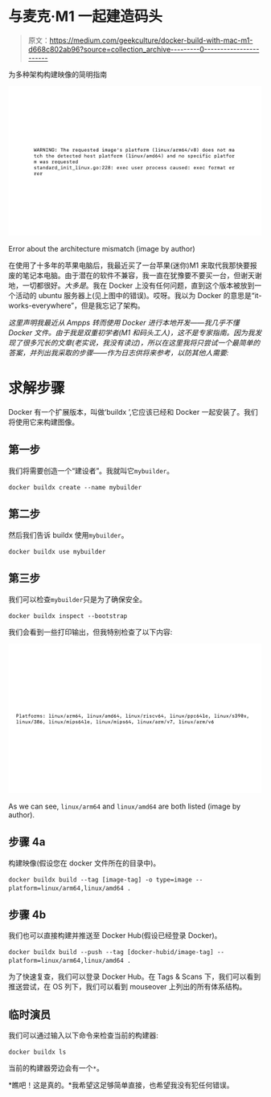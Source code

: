# 与麦克·M1 一起建造码头

> 原文：<https://medium.com/geekculture/docker-build-with-mac-m1-d668c802ab96?source=collection_archive---------0----------------------->

为多种架构构建映像的简明指南

![](img/a108b331cb45da9b6ba6cf31640998c8.png)

Error about the architecture mismatch (image by author)

在使用了十多年的苹果电脑后，我最近买了一台苹果(迷你)M1 来取代我那快要报废的笔记本电脑。由于潜在的软件不兼容，我一直在犹豫要不要买一台，但谢天谢地，一切都很好。*大多是*。我在 Docker 上没有任何问题，直到这个版本被放到一个活动的 ubuntu 服务器上(见上图中的错误)。哎呀。我以为 Docker 的意思是“it-works-everywhere”，但是我忘记了架构。

*这里声明我最近从 Ampps 转而使用 Docker 进行本地开发——我几乎不懂 Docker 文件。由于我是双重初学者(M1 和码头工人)，这不是专家指南。因为我发现了很多冗长的文章(老实说，我没有读过)，所以在这里我将只尝试一个最简单的答案，并列出我采取的步骤——作为日志供将来参考，以防其他人需要:*

# 求解步骤

Docker 有一个扩展版本，叫做‘buildx ’,它应该已经和 Docker 一起安装了。我们将使用它来构建图像。

## 第一步

我们将需要创造一个“建设者”。我就叫它`mybuilder`。

`docker buildx create --name mybuilder`

## 第二步

然后我们告诉 buildx 使用`mybuilder`。

`docker buildx use mybuilder`

## 第三步

我们可以检查`mybuilder`只是为了确保安全。

`docker buildx inspect --bootstrap`

我们会看到一些打印输出，但我特别检查了以下内容:

![](img/c8626842202abe91bd9579448a156c66.png)

As we can see, `linux/arm64` and `linux/amd64` are both listed (image by author).

## 步骤 4a

构建映像(假设您在 docker 文件所在的目录中)。

`docker buildx build --tag [image-tag] -o type=image --platform=linux/arm64,linux/amd64 .`

## 步骤 4b

我们也可以直接构建并推送至 Docker Hub(假设已经登录 Docker)。

`docker buildx build --push --tag [docker-hubid/image-tag] --platform=linux/arm64,linux/amd64 .`

为了快速复查，我们可以登录 Docker Hub。在 Tags & Scans 下，我们可以看到推送尝试，在 OS 列下，我们可以看到 mouseover 上列出的所有体系结构。

## 临时演员

我们可以通过输入以下命令来检查当前的构建器:

`docker buildx ls`

当前的构建器旁边会有一个`*`。

*瞧吧！这是真的。*我希望这足够简单直接，也希望我没有犯任何错误。